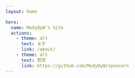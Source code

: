 ```yaml
---
layout: home

hero:
  name: ModyQyW's Site
  actions:
    - theme: alt
      text: 关于
      link: /about/
    - theme: alt
      text: 赞赏
      link: https://github.com/ModyQyW/sponsors
---
```

